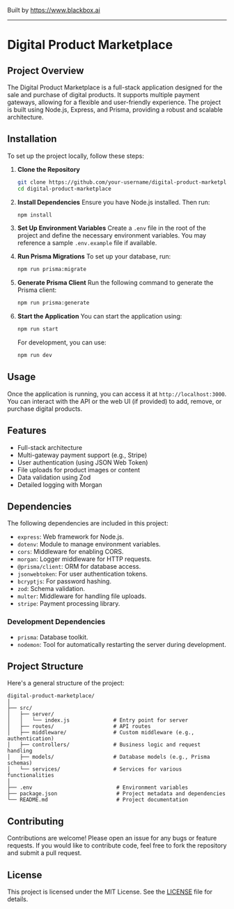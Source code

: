 
Built by https://www.blackbox.ai

---

# Digital Product Marketplace

## Project Overview
The Digital Product Marketplace is a full-stack application designed for the sale and purchase of digital products. It supports multiple payment gateways, allowing for a flexible and user-friendly experience. The project is built using Node.js, Express, and Prisma, providing a robust and scalable architecture.

## Installation
To set up the project locally, follow these steps:

1. **Clone the Repository**
   ```bash
   git clone https://github.com/your-username/digital-product-marketplace.git
   cd digital-product-marketplace
   ```

2. **Install Dependencies**
   Ensure you have Node.js installed. Then run:
   ```bash
   npm install
   ```

3. **Set Up Environment Variables**
   Create a `.env` file in the root of the project and define the necessary environment variables. You may reference a sample `.env.example` file if available.

4. **Run Prisma Migrations**
   To set up your database, run:
   ```bash
   npm run prisma:migrate
   ```

5. **Generate Prisma Client**
   Run the following command to generate the Prisma client:
   ```bash
   npm run prisma:generate
   ```

6. **Start the Application**
   You can start the application using:
   ```bash
   npm run start
   ```

   For development, you can use:
   ```bash
   npm run dev
   ```

## Usage
Once the application is running, you can access it at `http://localhost:3000`. You can interact with the API or the web UI (if provided) to add, remove, or purchase digital products.

## Features
- Full-stack architecture
- Multi-gateway payment support (e.g., Stripe)
- User authentication (using JSON Web Token)
- File uploads for product images or content
- Data validation using Zod
- Detailed logging with Morgan

## Dependencies
The following dependencies are included in this project:

- `express`: Web framework for Node.js.
- `dotenv`: Module to manage environment variables.
- `cors`: Middleware for enabling CORS.
- `morgan`: Logger middleware for HTTP requests.
- `@prisma/client`: ORM for database access.
- `jsonwebtoken`: For user authentication tokens.
- `bcryptjs`: For password hashing.
- `zod`: Schema validation.
- `multer`: Middleware for handling file uploads.
- `stripe`: Payment processing library.

### Development Dependencies
- `prisma`: Database toolkit.
- `nodemon`: Tool for automatically restarting the server during development.

## Project Structure
Here's a general structure of the project:

```plaintext
digital-product-marketplace/
│
├── src/
│   ├── server/
│   │   └── index.js              # Entry point for server
│   ├── routes/                   # API routes
│   ├── middleware/               # Custom middleware (e.g., authentication)
│   ├── controllers/              # Business logic and request handling
│   ├── models/                   # Database models (e.g., Prisma schemas)
│   └── services/                 # Services for various functionalities
│
├── .env                           # Environment variables
├── package.json                   # Project metadata and dependencies
└── README.md                      # Project documentation
```

## Contributing
Contributions are welcome! Please open an issue for any bugs or feature requests. If you would like to contribute code, feel free to fork the repository and submit a pull request.

## License
This project is licensed under the MIT License. See the [LICENSE](LICENSE) file for details.